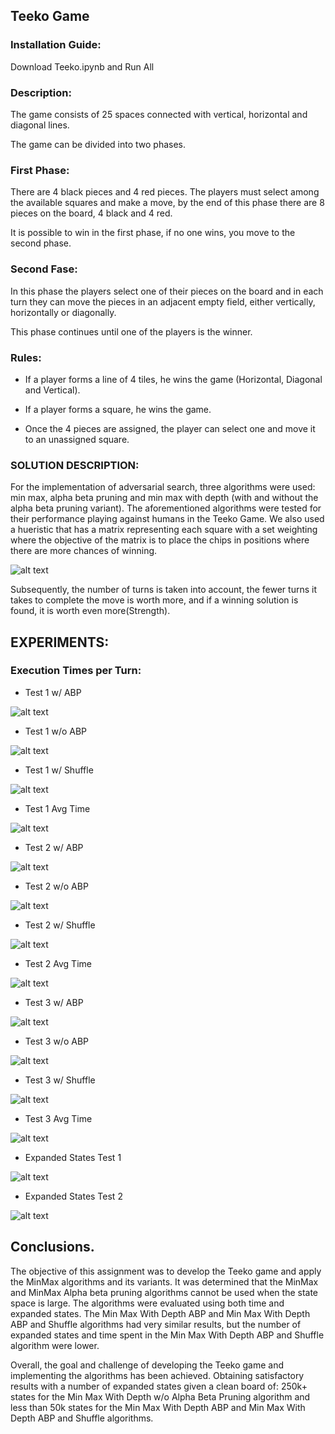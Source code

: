 ## Teeko Game

### Installation Guide:
Download Teeko.ipynb and Run All

### Description:

The game consists of 25 spaces connected with vertical, horizontal and diagonal lines.

The game can be divided into two phases.

### First Phase:

There are 4 black pieces and 4 red pieces. The players must select among the available squares and make a move, by the end of this phase there are 8 pieces on the board, 4 black and 4 red.

It is possible to win in the first phase, if no one wins, you move to the second phase.

### Second Fase:
In this phase the players select one of their pieces on the board and in each turn they can move the pieces in an adjacent empty field, either vertically, horizontally or diagonally.

This phase continues until one of the players is the winner.

### Rules:
- If a player forms a line of 4 tiles, he wins the game (Horizontal, Diagonal and Vertical).

- If a player forms a square, he wins the game.

- Once the 4 pieces are assigned, the player can select one and move it to an unassigned square.


### SOLUTION DESCRIPTION:

For the implementation of adversarial search, three algorithms were used: min max, alpha beta pruning and min max with depth (with and without the alpha beta pruning variant). The aforementioned algorithms were tested for their performance playing against humans in the Teeko Game. We also used a hueristic that has a matrix representing each square with a set weighting where the objective of the matrix is to place the chips in positions where there are more chances of winning.

![alt text](https://github.com/BMB0/Assignment-3/blob/main/img/winning_moves_position.png?raw=true)

Subsequently, the number of turns is taken into account, the fewer turns it takes to complete the move is worth more, and if a winning solution is found, it is worth even more(Strength).

## EXPERIMENTS:

### Execution Times per Turn:

- Test 1 w/ ABP

![alt text](https://github.com/BMB0/Assignment-3/blob/main/img/Min_Max_With_Depth_Test_Times_1.png?raw=true)

- Test 1 w/o ABP

![alt text](https://github.com/BMB0/Assignment-3/blob/main/img/Min_Max_With_Depth_No_ABP_Test_Times_1.png?raw=true)

- Test 1 w/ Shuffle

![alt text](https://github.com/BMB0/Assignment-3/blob/main/img/Min_Max_With_Depth_Shuffle_Test_Times_1.png?raw=true)

- Test 1 Avg Time

![alt text](https://github.com/BMB0/Assignment-3/blob/main/img/Times_Bars_Test1.png?raw=true)

- Test 2 w/ ABP

![alt text](https://github.com/BMB0/Assignment-3/blob/main/img/Min_Max_With_Depth_Test_Times_2.png?raw=true)

- Test 2 w/o ABP

![alt text](https://github.com/BMB0/Assignment-3/blob/main/img/Min_Max_With_Depth_No_ABP_Test_Times_2.png?raw=true)

- Test 2 w/ Shuffle

![alt text](https://github.com/BMB0/Assignment-3/blob/main/img/Min_Max_With_Depth_Shuffle_Test_Times_2.png?raw=true)

- Test 2 Avg Time

![alt text](https://github.com/BMB0/Assignment-3/blob/main/img/Times_Bars_Test2.png?raw=true)

- Test 3 w/ ABP

![alt text](https://github.com/BMB0/Assignment-3/blob/main/img/Min_Max_With_Depth_Test_Times_3.png?raw=true)

- Test 3 w/o ABP

![alt text](https://github.com/BMB0/Assignment-3/blob/main/img/Min_Max_With_Depth_No_ABP_Test_Times_3.png?raw=true)

- Test 3 w/ Shuffle

![alt text](https://github.com/BMB0/Assignment-3/blob/main/img/Min_Max_With_Depth_Shuffle_Test_Times_3.png?raw=true)

- Test 3 Avg Time

![alt text](https://github.com/BMB0/Assignment-3/blob/main/img/Times_Bars_Test3.png?raw=true)

- Expanded States Test 1

![alt text](https://github.com/BMB0/Assignment-3/blob/main/img/Expanded_States_test1.png?raw=true)

- Expanded States Test 2

![alt text](https://github.com/BMB0/Assignment-3/blob/main/img/Expanded_States_test2.png?raw=true)


## Conclusions.

The objective of this assignment was to develop the Teeko game and apply the MinMax algorithms and its variants. It was determined that the MinMax and MinMax Alpha beta pruning algorithms cannot be used when the state space is large. The algorithms were evaluated using both time and expanded states. The Min Max With Depth ABP and Min Max With Depth ABP and Shuffle algorithms had very similar results, but the number of expanded states and time spent in the Min Max With Depth ABP and Shuffle algorithm were lower.

Overall, the goal and challenge of developing the Teeko game and implementing the algorithms has been achieved. Obtaining satisfactory results with a number of expanded states given a clean board of: 250k+ states for the Min Max With Depth w/o Alpha Beta Pruning algorithm and less than 50k states for the Min Max With Depth ABP and Min Max With Depth ABP and Shuffle algorithms.





